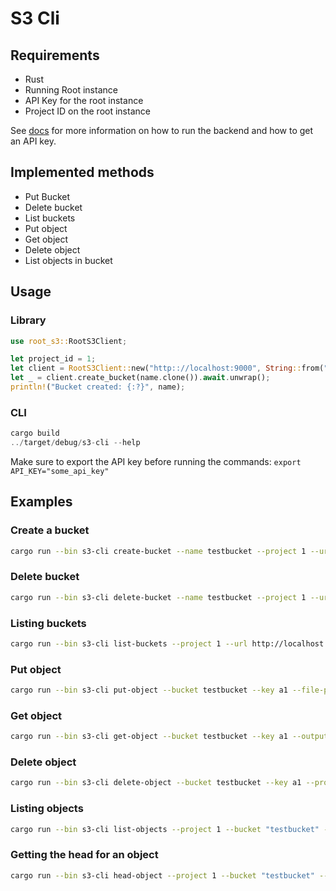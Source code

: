 # S3 Cli

## Requirements

- Rust
- Running Root instance
- API Key for the root instance
- Project ID on the root instance

See [docs](../backend/readme.md) for more information on how to run the backend and how to get an API key.

## Implemented methods

- Put Bucket
- Delete bucket
- List buckets
- Put object
- Get object
- Delete object
- List objects in bucket

## Usage

### Library

```rust
use root_s3::RootS3Client;

let project_id = 1;
let client = RootS3Client::new("http:://localhost:9000", String::from("api_key"), project_id).expect("client created");
let _ = client.create_bucket(name.clone()).await.unwrap();
println!("Bucket created: {:?}", name);
```

### CLI

```rust
cargo build
../target/debug/s3-cli --help
```

Make sure to export the API key before running the commands: `export API_KEY="some_api_key"`

## Examples

### Create a bucket

```bash
cargo run --bin s3-cli create-bucket --name testbucket --project 1 --url http://localhost:9000
```

### Delete bucket

```bash
cargo run --bin s3-cli delete-bucket --name testbucket --project 1 --url http://localhost:9000
```

### Listing buckets

```bash
cargo run --bin s3-cli list-buckets --project 1 --url http://localhost:9000
```

### Put object

```bash
cargo run --bin s3-cli put-object --bucket testbucket --key a1 --file-path ./Cargo.toml --project 1 --url http://localhost:9000
```

### Get object

```bash
cargo run --bin s3-cli get-object --bucket testbucket --key a1 --output Cargo.toml.download --project 1 --url http://localhost:9000
```

### Delete object

```bash
cargo run --bin s3-cli delete-object --bucket testbucket --key a1 --project 1 --url http://localhost:9000
```

### Listing objects

```bash
cargo run --bin s3-cli list-objects --project 1 --bucket "testbucket" --url http://localhost:9000
```

### Getting the head for an object

```bash
cargo run --bin s3-cli head-object --project 1 --bucket "testbucket" --key "a1" --url http://localhost:9000
```
